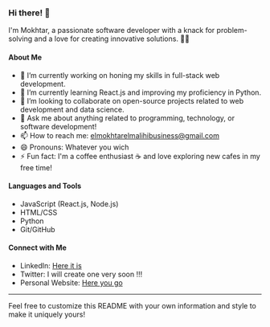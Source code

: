 
### Hi there! 👋

I'm Mokhtar, a passionate software developer with a knack for problem-solving and a love for creating innovative solutions. 👨‍💻

#### About Me
- 🔭 I’m currently working on honing my skills in full-stack web development.
- 🌱 I’m currently learning React.js and improving my proficiency in Python.
- 👯 I’m looking to collaborate on open-source projects related to web development and data science.
- 💬 Ask me about anything related to programming, technology, or software development!
- 📫 How to reach me: elmokhtarelmalihibusiness@gmail.com
- 😄 Pronouns: Whatever you wich
- ⚡ Fun fact: I'm a coffee enthusiast ☕️ and love exploring new cafes in my free time!

#### Languages and Tools
- JavaScript (React.js, Node.js)
- HTML/CSS
- Python
- Git/GitHub

#### Connect with Me
- LinkedIn: [Here it is](linkedin.com/in/el-mokhtar-el-malihi-b533bb300)
- Twitter: I will create one very soon !!!
- Personal Website: [Here you go](https://monkeym-portfolio.framer.ai/MonkeyM)

---

Feel free to customize this README with your own information and style to make it uniquely yours!
